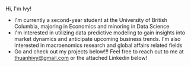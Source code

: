 Hi, I'm Ivy!

- I'm currently a second-year student at the University of British Columbia, majoring in Economics and minoring in Data Science
- I'm interested in utilizing data predictive modeling to gain insights into market dynamics and anticipate upcoming business trends. I'm also interested in macroenomics research and global affairs related fields
- Go and check out my projects below!!! Feel free to reach out to me at thuanhivy@gmail.com or the attached Linkedin below!

